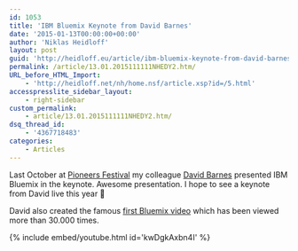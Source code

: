 ```yaml
---
id: 1053
title: 'IBM Bluemix Keynote from David Barnes'
date: '2015-01-13T00:00:00+00:00'
author: 'Niklas Heidloff'
layout: post
guid: 'http://heidloff.eu/article/ibm-bluemix-keynote-from-david-barnes/'
permalink: /article/13.01.2015111111NHEDY2.htm/
URL_before_HTML_Import:
    - 'http://heidloff.net/nh/home.nsf/article.xsp?id=/5.html'
accesspresslite_sidebar_layout:
    - right-sidebar
custom_permalink:
    - article/13.01.2015111111NHEDY2.htm/
dsq_thread_id:
    - '4367718483'
categories:
    - Articles
---
```


Last October at [Pioneers Festival](http://pioneers.io/festival) my colleague [David Barnes](https://www.linkedin.com/in/davidbarnesibm) presented IBM Bluemix in the keynote. Awesome presentation. I hope to see a keynote from David live this year 🙂

David also created the famous [first Bluemix video](https://www.youtube.com/watch?v=ZR_jDitw0Sc) which has been viewed more than 30.000 times.

{% include embed/youtube.html id='kwDgkAxbn4I' %}